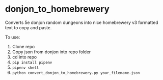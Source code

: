 # donjon_to_homebrewery
Converts 5e donjon random dungeons into nice homebrewery v3 formatted text to copy and paste.

To use:
1. Clone repo
1. Copy json from donjon into repo folder
1. cd into repo
1. `pip install pipenv`
1. `pipenv shell`
1. `python convert_donjon_to_homebrewery.py your_filename.json`